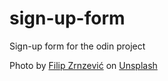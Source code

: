 # sign-up-form
Sign-up form for the odin project

Photo by <a href="https://unsplash.com/@filipz?utm_source=unsplash&utm_medium=referral&utm_content=creditCopyText">Filip Zrnzević</a> on <a href="https://unsplash.com/wallpapers/nature/forest?utm_source=unsplash&utm_medium=referral&utm_content=creditCopyText">Unsplash</a>
  